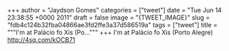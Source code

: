 
+++
author = "Jaydson Gomes"
categories = ["tweet"]
date = "Tue Jun 14 23:38:55 +0000 2011"
draft = false
image = "{TWEET_IMAGE}"
slug = "fdb4c124b32fba04866ae3fd2ffe3a37d586519a"
tags = ["tweet"]
title = """I'm at Palácio fo Xis (Po..."""
+++
I'm at Palácio fo Xis (Porto Alegre) http://4sq.com/kOCB71
